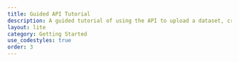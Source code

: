 ```yaml
---
title: Guided API Tutorial
description: A guided tutorial of using the API to upload a dataset, create a forecast session and retrieve the results.
layout: lite
category: Getting Started
use_codestyles: true
order: 3
---
```

<div id="content"></div>

<script src="https://account.nexosis.com/app/vendor"></script>
<script src="https://account.nexosis.com/app/tutorial-app"></script>

